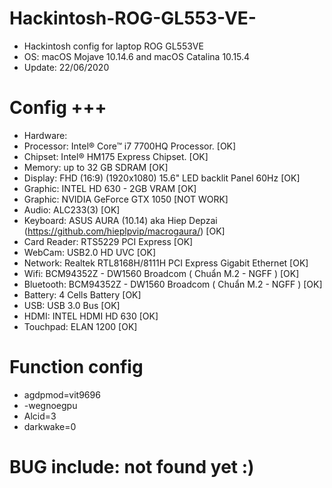 # Hackintosh-ROG-GL553-VE-
+ Hackintosh config for laptop ROG GL553VE
+ OS: macOS Mojave 10.14.6 and macOS Catalina 10.15.4 
+ Update: 22/06/2020
# Config +++
+ Hardware:
+ Processor: Intel® Core™ i7 7700HQ Processor.                                                       [OK]
+ Chipset: Intel® HM175 Express Chipset.                                                             [OK]
+ Memory: up to 32 GB SDRAM                                                                          [OK]
+ Display: FHD (16:9) (1920x1080) 15.6" LED backlit Panel 60Hz                                       [OK]
+ Graphic: INTEL HD 630 - 2GB VRAM                                                                   [OK]
+ Graphic: NVIDIA GeForce GTX 1050                                                                [NOT WORK]
+ Audio: ALC233(3)                                                                                    [OK]
+ Keyboard: ASUS AURA (10.14) aka Hiep Depzai (https://github.com/hieplpvip/macrogaura/)             [OK]
+ Card Reader: RTS5229 PCI Express                                                                   [OK]
+ WebCam: USB2.0 HD UVC                                                                              [OK]
+ Network: Realtek RTL8168H/8111H PCI Express Gigabit Ethernet                                    [OK]
+ Wifi: BCM94352Z - DW1560 Broadcom ( Chuẩn M.2 - NGFF )                                             [OK]
+ Bluetooth: BCM94352Z - DW1560 Broadcom ( Chuẩn M.2 - NGFF )                                        [OK]
+ Battery:	4 Cells Battery                                                                          [OK]
+ USB: USB 3.0 Bus                                                                                   [OK]
+ HDMI: INTEL HDMI HD 630                                                                            [OK]
+ Touchpad:	ELAN 1200                                                                                [OK]
# Function config
+ agdpmod=vit9696
+ -wegnoegpu
+ Alcid=3
+ darkwake=0
# BUG include: not found yet :)
